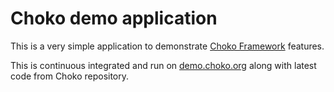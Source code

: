 # Choko demo application

This is a very simple application to demonstrate [Choko Framework](https://github.com/recidive/choko) features.

This is continuous integrated and run on [demo.choko.org](http://demo.choko.org) along with latest code from Choko repository.
